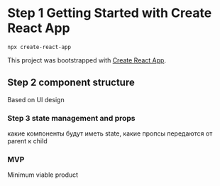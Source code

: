 # Step 1 Getting Started with Create React App

`npx create-react-app`

This project was bootstrapped with [Create React App](https://github.com/facebook/create-react-app).

## Step 2 component structure

Based on UI design

### Step 3 state management and props 

какие компоненты будут иметь state, какие пропсы передаются от parent к child

### MVP
Minimum viable product







